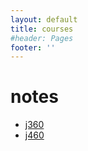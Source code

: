 ```yaml
---
layout: default
title: courses
#header: Pages
footer: ''
---
```

# notes
 * [j360](17s-web.html)
 * [j460](17s-idv.html)